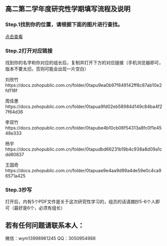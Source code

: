 ## 高二第二学年度研究性学期填写流程及说明

### Step.1找到你的位置，请根据下面的图片进行查找。
[点击查看](20220628_190008.png) 
### Step.2打开对应链接
找到你的名字和你对应的组长后，复制并打开下方的对应链接（手机浏览器即可，版本不要太旧，否则可能会出现一片空白）


刘欣竹https://docs.zohopublic.com.cn/folder/0tapu9ea0b97f849142ff8c87ab10e2fd118f

周佳惠https://docs.zohopublic.com.cn/folder/0tapua9fd02eb58984d149c84ba4f27f64d36

李双竹https://docs.zohopublic.com.cn/folder/0tapube4b10cb06f54313a8fc0f1e4548e333

杨宇https://docs.zohopublic.com.cn/folder/0tapudbd66231b19b4c938a8d09a1cdd80837

王国奇https://docs.zohopublic.com.cn/folder/0tapuae9e4aa9d89a4de59e0c4ca96571a425
### Step.3抄写
打开后，内有5个PDF文件是关于这次研究性学习的，组员的话请摘抄5-6个人即可（最好是6个，必须有组长）

## 若有任何问题请联系本人：
微信：wym13998961245
QQ：3050954988
